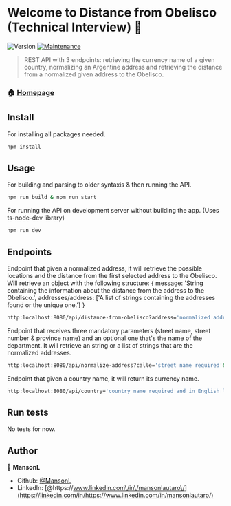 # Welcome to Distance from Obelisco (Technical Interview) 👋

![Version](https://img.shields.io/badge/version-1.0.0-blue.svg?cacheSeconds=2592000)
[![Maintenance](https://img.shields.io/badge/Maintained%3F-yes-green.svg)](https://github.com/MansonL/distance-from-obelisco/graphs/commit-activity)

> REST API with 3 endpoints: retrieving the currency name of a given country, normalizing an Argentine address and retrieving the distance from a normalized given address to the Obelisco.

### 🏠 [Homepage](https://github.com/MansonL/distance-from-obelisco#readme)

## Install

For installing all packages needed.

```sh
npm install
```

## Usage

For building and parsing to older syntaxis & then running the API.

```sh
npm run build & npm run start
```

For running the API on development server without building the app. (Uses ts-node-dev library)

```sh
npm run dev
```

## Endpoints

Endpoint that given a normalized address, it will retrieve the possible locations and the distance from the first selected address to the Obelisco. Will retrieve an object with the following structure:
{
message: 'String containing the information about the distance from the address to the Obelisco.',
addresses/address: ['A list of strings containing the addresses found or the unique one.']
}

```sh
http:localhost:8080/api/distance-from-obelisco?address='normalized address'
```

Endpoint that receives three mandatory parameters (street name, street number & province name) and an optional one that's the name of the department. It will retrieve an string or a list of strings that are the normalized addresses.

```sh
http:localhost:8080/api/normalize-address?calle='street name required'&altura='street number required'&provincia='province name required'&departamento='department name optional'
```

Endpoint that given a country name, it will return its currency name.

```sh
http:localhost:8080/api/country='country name required and in English language'
```

## Run tests

No tests for now.

## Author

👤 **MansonL**

- Github: [@MansonL](https://github.com/MansonL)
- LinkedIn: [@https:\/\/www.linkedin.com\/in\/mansonlautaro\/](https://linkedin.com/in/https://www.linkedin.com/in/mansonlautaro/)

